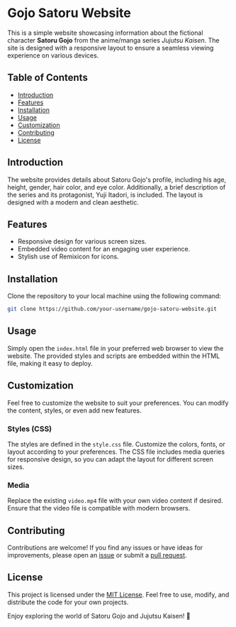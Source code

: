 # Gojo Satoru Website

This is a simple website showcasing information about the fictional character **Satoru Gojo** from the anime/manga series *Jujutsu Kaisen*. The site is designed with a responsive layout to ensure a seamless viewing experience on various devices.

## Table of Contents
- [Introduction](#introduction)
- [Features](#features)
- [Installation](#installation)
- [Usage](#usage)
- [Customization](#customization)
- [Contributing](#contributing)
- [License](#license)

## Introduction
The website provides details about Satoru Gojo's profile, including his age, height, gender, hair color, and eye color. Additionally, a brief description of the series and its protagonist, Yuji Itadori, is included. The layout is designed with a modern and clean aesthetic.

## Features
- Responsive design for various screen sizes.
- Embedded video content for an engaging user experience.
- Stylish use of Remixicon for icons.

## Installation
Clone the repository to your local machine using the following command:

```bash
git clone https://github.com/your-username/gojo-satoru-website.git
```

## Usage
Simply open the `index.html` file in your preferred web browser to view the website. The provided styles and scripts are embedded within the HTML file, making it easy to deploy.

## Customization
Feel free to customize the website to suit your preferences. You can modify the content, styles, or even add new features.

### Styles (CSS)
The styles are defined in the `style.css` file. Customize the colors, fonts, or layout according to your preferences. The CSS file includes media queries for responsive design, so you can adapt the layout for different screen sizes.

### Media
Replace the existing `video.mp4` file with your own video content if desired. Ensure that the video file is compatible with modern browsers.

## Contributing
Contributions are welcome! If you find any issues or have ideas for improvements, please open an [issue](https://github.com/your-username/gojo-satoru-website/issues) or submit a [pull request](https://github.com/your-username/gojo-satoru-website/pulls).

## License
This project is licensed under the [MIT License](LICENSE). Feel free to use, modify, and distribute the code for your own projects.

Enjoy exploring the world of Satoru Gojo and Jujutsu Kaisen! 🌟
